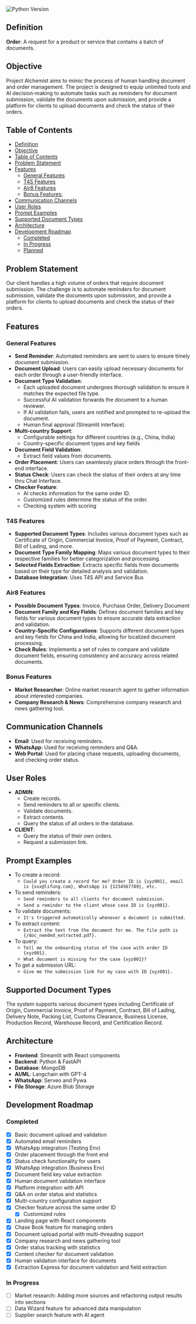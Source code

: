 ![Python Version](https://img.shields.io/badge/python-3.10-blue)

## Definition
**Order**: A request for a product or service that contains a batch of documents.

## Objective
Project Alchemist aims to mimic the process of human handling document and order management. The project is designed to equip unlimited tools and AI decision-making to automate tasks such as reminders for document submission, validate the documents upon submission, and provide a platform for clients to upload documents and check the status of their orders.

## Table of Contents

- [Definition](#definition)
- [Objective](#objective)
- [Table of Contents](#table-of-contents)
- [Problem Statement](#problem-statement)
- [Features](#features)
  - [General Features](#general-features)
  - [T4S Features](#t4s-features)
  - [Air8 Features](#air8-features)
  - [Bonus Features:](#bonus-features)
- [Communication Channels](#communication-channels)
- [User Roles](#user-roles)
- [Prompt Examples](#prompt-examples)
- [Supported Document Types](#supported-document-types)
- [Architecture](#architecture)
- [Development Roadmap](#development-roadmap)
  - [Completed](#completed)
  - [In Progress](#in-progress)
  - [Planned](#planned)

## Problem Statement

Our client handles a high volume of orders that require document submission. The challenge is to automate reminders for document submission, validate the documents upon submission, and provide a platform for clients to upload documents and check the status of their orders.

## Features

### General Features
- **Send Reminder**: Automated reminders are sent to users to ensure timely document submission.
- **Document Upload**: Users can easily upload necessary documents for each order through a user-friendly interface.
- **Document Type Validation**:
  - Each uploaded document undergoes thorough validation to ensure it matches the expected file type.
  - Successful AI validation forwards the document to a human reviewer.
  - If AI validation fails, users are notified and prompted to re-upload the document.
  - Human final approval (Streamlit interface).
- **Multi-country Support**:
  - Configurable settings for different countries (e.g., China, India)
  - Country-specific document types and key fields
- **Document Field Validation**:
  - Extract field values from documents.
- **Order Placement**: Users can seamlessly place orders through the front-end interface.
- **Status Check**: Users can check the status of their orders at any time thru Chat Interface.
- **Checker Feature**:
  - AI checks information for the same order ID.
  - Customized rules determine the status of the order.
  - Checking system with scoring

### T4S Features

- **Supported Document Types**: Includes various document types such as Certificate of Origin, Commercial Invoice, Proof of Payment, Contract, Bill of Lading, and more.
- **Document Type Family Mapping**: Maps various document types to their respective families for better categorization and processing.
- **Selected Fields Extraction**: Extracts specific fields from documents based on their type for detailed analysis and validation.
- **Database Integration**: Uses T4S API and Service Bus

### Air8 Features

- **Possible Document Types**: Invoice, Purchase Order, Delivery Document
- **Document Family and Key Fields**: Defines document families and key fields for various document types to ensure accurate data extraction and validation.
- **Country-Specific Configurations**: Supports different document types and key fields for China and India, allowing for localized document processing.
- **Check Rules**: Implements a set of rules to compare and validate document fields, ensuring consistency and accuracy across related documents.

### Bonus Features
- **Market Researcher**: Online market research agent to gather information about interested companies.
- **Company Research & News**: Comprehensive company research and news gathering tool.

## Communication Channels

- **Email**: Used for receiving reminders.
- **WhatsApp**: Used for receiving reminders and Q&A.
- **Web Portal**: Used for placing chase requests, uploading documents, and checking order status.

## User Roles

- **ADMIN**:
  - Create records.
  - Send reminders to all or specific clients.
  - Validate documents.
  - Extract contents.
  - Query the status of all orders in the database.
- **CLIENT**:
  - Query the status of their own orders.
  - Request a submission link.

## Prompt Examples

- To create a record:
  - `Could you create a record for me? Order ID is {xyz001}, email is {xxx@lifung.com}, WhatsApp is {1234567789}, etc.`
- To send reminders:
  - `Send reminders to all clients for document submission.`
  - `Send a reminder to the client whose case ID is {xyz001}.`
- To validate documents:
  - `It's triggered automatically whenever a document is submitted.`
- To extract content:
  - `Extract the text from the document for me. The file path is {/doc_needed_extracted.pdf}.`
- To query:
  - `Tell me the onboarding status of the case with order ID {xyz001}.`
  - `What document is missing for the case {xyz001}?`
- To get a submission URL:
  - `Give me the submission link for my case with ID {xyz001}.`

## Supported Document Types

The system supports various document types including Certificate of Origin, Commercial Invoice, Proof of Payment, Contract, Bill of Lading, Delivery Note, Packing List, Customs Clearance, Business License, Production Record, Warehouse Record, and Certification Record.

## Architecture

- **Frontend**: Streamlit with React components
- **Backend**: Python & FastAPI
- **Database**: MongoDB
- **AI/ML**: Langchain with GPT-4
- **WhatsApp**: Serveo and Pywa
- **File Storage**: Azure Blob Storage

## Development Roadmap

### Completed
- [x] Basic document upload and validation
- [x] Automated email reminders
- [x] WhatsApp integration (Testing Env)
- [x] Order placement through the front end
- [x] Status check functionality for users
- [x] WhatsApp integration (Business Env)
- [x] Document field key value extraction
- [x] Human document validation interface
- [x] Platform integration with API
- [x] Q&A on order status and statistics
- [x] Multi-country configuration support
- [x] Checker feature across the same order ID
  - [x] Customized rules
- [x] Landing page with React components
- [x] Chase Book feature for managing orders
- [x] Document upload portal with multi-threading support
- [x] Company research and news gathering tool
- [x] Order status tracking with statistics
- [x] Content checker for document validation
- [x] Human validation interface for documents
- [x] Extraction Express for document validation and field extraction

### In Progress
- [ ] Market research: Adding more sources and refactoring output results into sections
- [ ] Data Wizard feature for advanced data manipulation
- [ ] Supplier search feature with AI agent